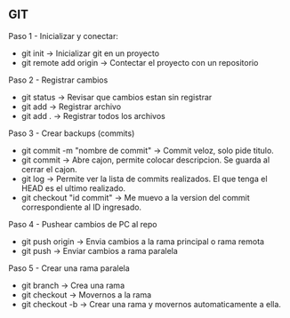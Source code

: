 ## GIT

Paso 1 - Inicializar y conectar:
- git init -> Inicializar git en un proyecto
- git remote add origin <enlace-repo> -> Contectar el proyecto con un repositorio

Paso 2 - Registrar cambios
- git status -> Revisar que cambios estan sin registrar
- git add <archivo> -> Registrar archivo
- git add . -> Registrar todos los archivos

Paso 3 - Crear backups (commits)
- git commit -m "nombre de commit" -> Commit veloz, solo pide titulo.
- git commit -> Abre cajon, permite colocar descripcion. Se guarda al cerrar el cajon.
- git log -> Permite ver la lista de commits realizados. El que tenga el HEAD es el ultimo realizado.
- git checkout "id commit" -> Me muevo a la version del commit correspondiente al ID ingresado.

Paso 4 - Pushear cambios de PC al repo
- git push origin <nombre-rama-remota> -> Envia cambios a la rama principal o rama remota
- git push -> Enviar cambios a rama paralela

Paso 5 - Crear una rama paralela
- git branch <nombre-rama> -> Crea una rama
- git checkout <nombre-rama> -> Movernos a la rama <nombre-rama>
- git checkout -b <nombre-rama> -> Crear una rama y movernos automaticamente a ella.